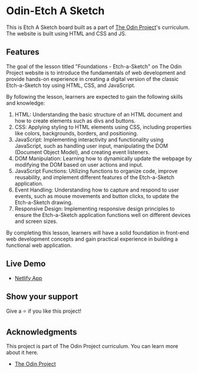 # Odin-Etch A Sketch 

This is Etch A Sketch board built as a part of [The Odin Project](https://www.theodinproject.com/)'s curriculum. The website is built using HTML and CSS and JS.

## Features

The goal of the lesson titled "Foundations - Etch-a-Sketch" on The Odin Project website is to introduce the fundamentals of web development and provide hands-on experience in creating a digital version of the classic Etch-a-Sketch toy using HTML, CSS, and JavaScript.

By following the lesson, learners are expected to gain the following skills and knowledge:
1. HTML: Understanding the basic structure of an HTML document and how to create elements such as divs and buttons.
2. CSS: Applying styling to HTML elements using CSS, including properties like colors, backgrounds, borders, and positioning.
3. JavaScript: Implementing interactivity and functionality using JavaScript, such as handling user input, manipulating the DOM (Document Object Model), and creating event listeners.
4. DOM Manipulation: Learning how to dynamically update the webpage by modifying the DOM based on user actions and input.
5. JavaScript Functions: Utilizing functions to organize code, improve reusability, and implement different features of the Etch-a-Sketch application.
6. Event Handling: Understanding how to capture and respond to user events, such as mouse movements and button clicks, to update the Etch-a-Sketch drawing.
7. Responsive Design: Implementing responsive design principles to ensure the Etch-a-Sketch application functions well on different devices and screen sizes.

By completing this lesson, learners will have a solid foundation in front-end web development concepts and gain practical experience in building a functional web application.

## Live Demo

- [Netlify App](https://etch-a-sketch-schismond.netlify.app)

## Show your support

Give a ⭐️ if you like this project!

## Acknowledgments
This project is part of The Odin Project curriculum. You can learn more about it here.
- [The Odin Project](https://www.theodinproject.com/)

